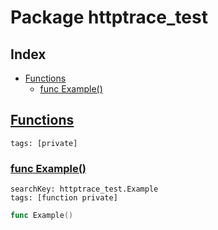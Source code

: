 # Package httptrace_test

## Index

* [Functions](#func)
    * [func Example()](#Example)


## <a id="func" href="#func">Functions</a>

```
tags: [private]
```

### <a id="Example" href="#Example">func Example()</a>

```
searchKey: httptrace_test.Example
tags: [function private]
```

```Go
func Example()
```

